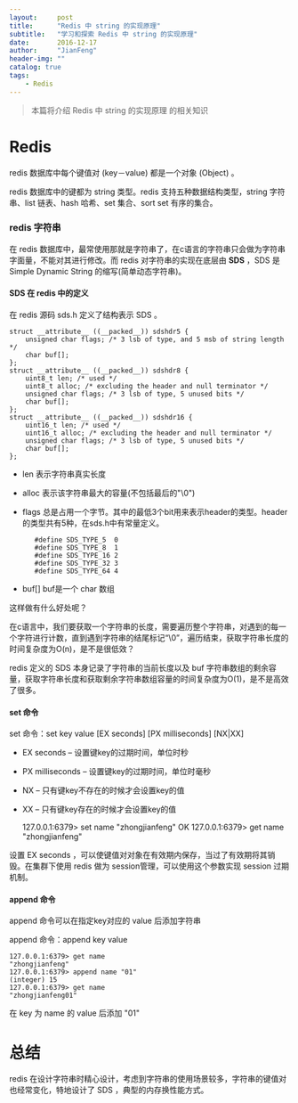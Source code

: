```yaml
---
layout:     post
title:      "Redis 中 string 的实现原理"
subtitle:   "学习和探索 Redis 中 string 的实现原理"
date:       2016-12-17
author:     "JianFeng"
header-img: ""
catalog: true
tags:
    - Redis
---
```


> 本篇将介绍 Redis 中 string 的实现原理 的相关知识


# Redis

redis 数据库中每个键值对 (key－value) 都是一个对象 (Object) 。

redis 数据库中的键都为 string 类型。redis 支持五种数据结构类型，string 字符串、list 链表、hash 哈希、set 集合、sort set 有序的集合。




### redis 字符串
在 redis 数据库中，最常使用那就是字符串了，在c语言的字符串只会做为字符串字面量，不能对其进行修改。而 redis 对字符串的实现在底层由 **SDS** ，SDS 是 Simple Dynamic String 的缩写(简单动态字符串)。



#### SDS 在 redis 中的定义
在 redis 源码 sds.h 定义了结构表示 SDS 。
	
	struct __attribute__ ((__packed__)) sdshdr5 {
	    unsigned char flags; /* 3 lsb of type, and 5 msb of string length */
	    char buf[];
	};
	struct __attribute__ ((__packed__)) sdshdr8 {
	    uint8_t len; /* used */
	    uint8_t alloc; /* excluding the header and null terminator */
	    unsigned char flags; /* 3 lsb of type, 5 unused bits */
	    char buf[];
	};
	struct __attribute__ ((__packed__)) sdshdr16 {
	    uint16_t len; /* used */
	    uint16_t alloc; /* excluding the header and null terminator */
	    unsigned char flags; /* 3 lsb of type, 5 unused bits */
	    char buf[];
	};

- len 表示字符串真实长度
- alloc 表示该字符串最大的容量(不包括最后的"\0")
- flags 总是占用一个字节。其中的最低3个bit用来表示header的类型。header的类型共有5种，在sds.h中有常量定义。

		 #define SDS_TYPE_5  0
		 #define SDS_TYPE_8  1
		 #define SDS_TYPE_16 2
		 #define SDS_TYPE_32 3
		 #define SDS_TYPE_64 4 

- buf[] buf是一个 char 数组

这样做有什么好处呢？

在c语言中，我们要获取一个字符串的长度，需要遍历整个字符串，对遇到的每一个字符进行计数，直到遇到字符串的结尾标记“\0”，遍历结束，获取字符串长度的时间复杂度为O(n)，是不是很低效？

redis 定义的 SDS 本身记录了字符串的当前长度以及 buf 字符串数组的剩余容量，获取字符串长度和获取剩余字符串数组容量的时间复杂度为O(1)，是不是高效了很多。


#### set 命令
set 命令：set key value [EX seconds] [PX milliseconds] [NX|XX]

- EX seconds – 设置键key的过期时间，单位时秒
- PX milliseconds – 设置键key的过期时间，单位时毫秒
- NX – 只有键key不存在的时候才会设置key的值
- XX – 只有键key存在的时候才会设置key的值

	127.0.0.1:6379> set name "zhongjianfeng"
	OK
	127.0.0.1:6379> get name
	"zhongjianfeng"

设置 EX seconds ，可以使键值对对象在有效期内保存，当过了有效期将其销毁。在集群下使用 redis 做为 session管理，可以使用这个参数实现 session 过期机制。


#### append 命令
append 命令可以在指定key对应的 value 后添加字符串

append 命令：append key value

	127.0.0.1:6379> get name
	"zhongjianfeng"
	127.0.0.1:6379> append name "01"
	(integer) 15
	127.0.0.1:6379> get name
	"zhongjianfeng01"
	
在 key 为 name 的 value 后添加 "01"


# 总结

redis 在设计字符串时精心设计，考虑到字符串的使用场景较多，字符串的键值对也经常变化，特地设计了 SDS ，典型的内存换性能方式。


